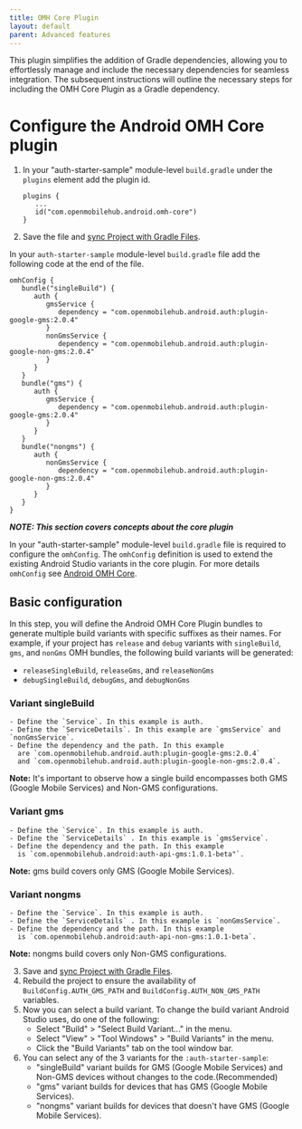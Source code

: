 ```yaml
---
title: OMH Core Plugin
layout: default
parent: Advanced features
---
```


This plugin simplifies the addition of Gradle dependencies, allowing you to effortlessly manage and
include the necessary dependencies for seamless integration. The subsequent instructions will
outline the necessary steps for including the OMH Core Plugin as a Gradle dependency.

# Configure the Android OMH Core plugin

1. In your "auth-starter-sample" module-level `build.gradle` under the `plugins` element add the
   plugin id.

   ```
   plugins {
      ...
      id("com.openmobilehub.android.omh-core")
   }
   ```

2. Save the file
   and [sync Project with Gradle Files](https://developer.android.com/studio/build#sync-files).

In your `auth-starter-sample` module-level `build.gradle` file add the following code at the end of
the file.

```
omhConfig {
   bundle("singleBuild") {
      auth {
         gmsService {
            dependency = "com.openmobilehub.android.auth:plugin-google-gms:2.0.4"
         }
         nonGmsService {
            dependency = "com.openmobilehub.android.auth:plugin-google-non-gms:2.0.4"
         }
      }
   }
   bundle("gms") {
      auth {
         gmsService {
            dependency = "com.openmobilehub.android.auth:plugin-google-gms:2.0.4"
         }
      }
   }
   bundle("nongms") {
      auth {
         nonGmsService {
            dependency = "com.openmobilehub.android.auth:plugin-google-non-gms:2.0.4"
         }
      }
   }
}
```

_**NOTE: This section covers concepts about the core plugin**_

In your "auth-starter-sample" module-level `build.gradle` file is required to configure
the `omhConfig`. The `omhConfig` definition is used to extend the existing Android Studio variants
in the core plugin. For more details `omhConfig`
see [Android OMH Core](https://github.com/openmobilehub/android-omh-core).

## Basic configuration

In this step, you will define the Android OMH Core Plugin bundles to generate multiple build
variants with specific suffixes as their names. For example, if your project has `release`
and `debug` variants with `singleBuild`, `gms`, and `nonGms` OMH bundles, the following build
variants will be generated:

- `releaseSingleBuild`, `releaseGms`, and `releaseNonGms`
- `debugSingleBuild`, `debugGms`, and `debugNonGms`

### Variant singleBuild

    - Define the `Service`. In this example is auth.
    - Define the `ServiceDetails`. In this example are `gmsService` and `nonGmsService`.
    - Define the dependency and the path. In this example
      are `com.openmobilehub.android.auth:plugin-google-gms:2.0.4`
      and `com.openmobilehub.android.auth:plugin-google-non-gms:2.0.4`.

**Note:** It's important to observe how a single build encompasses both GMS (Google Mobile Services)
and Non-GMS configurations.

### Variant gms

    - Define the `Service`. In this example is auth.
    - Define the `ServiceDetails` . In this example is `gmsService`.
    - Define the dependency and the path. In this example
      is `com.openmobilehub.android:auth-api-gms:1.0.1-beta"`.

**Note:** gms build covers only GMS (Google Mobile Services).

### Variant nongms

    - Define the `Service`. In this example is auth.
    - Define the `ServiceDetails` . In this example is `nonGmsService`.
    - Define the dependency and the path. In this example
      is `com.openmobilehub.android:auth-api-non-gms:1.0.1-beta`.

**Note:** nongms build covers only Non-GMS configurations.

3. Save and [sync Project with Gradle Files](https://developer.android.com/studio/build#sync-files).
4. Rebuild the project to ensure the availability of `BuildConfig.AUTH_GMS_PATH`
   and `BuildConfig.AUTH_NON_GMS_PATH` variables.
5. Now you can select a build variant. To change the build variant Android Studio uses, do one of
   the following:
   - Select "Build" > "Select Build Variant..." in the menu.
   - Select "View" > "Tool Windows" > "Build Variants" in the menu.
   - Click the "Build Variants" tab on the tool window bar.
6. You can select any of the 3 variants for the `:auth-starter-sample`:
   - "singleBuild" variant builds for GMS (Google Mobile Services) and Non-GMS devices without
     changes to the code.(Recommended)
   - "gms" variant builds for devices that has GMS (Google Mobile Services).
   - "nongms" variant builds for devices that doesn't have GMS (Google Mobile Services).
